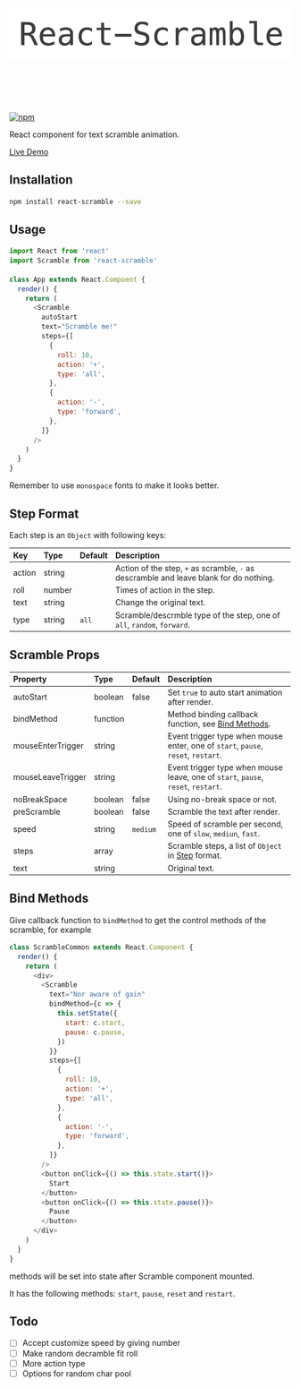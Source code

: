 <h1 align="center">
	<br>
	<img width="600" src="media/banner.gif" alt="react-scramble">
	<br>
	<br>
  <br>
</h1>

[![npm](https://img.shields.io/npm/v/react-scramble.svg)](https://www.npmjs.com/package/react-scramble)

React component for text scramble animation.

[Live Demo](https://cettoana.github.io/react-scramble)

## Installation

```bash
npm install react-scramble --save
```

## Usage

```javascript
import React from 'react'
import Scramble from 'react-scramble'

class App extends React.Compoent {
  render() {
    return (
      <Scramble
        autoStart
        text="Scramble me!"
        steps={[
          {
            roll: 10,
            action: '+',
            type: 'all',
          },
          {
            action: '-',
            type: 'forward',
          },
        ]}
      />
    )
  }
}
```

Remember to use `monospace` fonts to make it looks better.

## Step Format

Each step is an `Object` with following keys:

| Key    | Type   | Default | Description                                                                            |
| :----- | :----- | :------ | :------------------------------------------------------------------------------------- |
| action | string |         | Action of the step, `+` as scramble, `-` as descramble and leave blank for do nothing. |
| roll   | number |         | Times of action in the step.                                                           |
| text   | string |         | Change the original text.                                                              |
| type   | string | `all`   | Scramble/descrmble type of the step, one of `all`, `random`, `forward`.                |

## Scramble Props

| Property          | Type     | Default  | Description                                                                       |
| :---------------- | :------- | :------- | :-------------------------------------------------------------------------------- |
| autoStart         | boolean  | false    | Set `true` to auto start animation after render.                                  |
| bindMethod        | function |          | Method binding callback function, see [Bind Methods](#bind-methods).              |
| mouseEnterTrigger | string   |          | Event trigger type when mouse enter, one of `start`, `pause`, `reset`, `restart`. |
| mouseLeaveTrigger | string   |          | Event trigger type when mouse leave, one of `start`, `pause`, `reset`, `restart`. |
| noBreakSpace      | boolean  | false    | Using no-break space or not.                                                      |
| preScramble       | boolean  | false    | Scramble the text after render.                                                   |
| speed             | string   | `medium` | Speed of scramble per second, one of `slow`, `mediun`, `fast`.                    |
| steps             | array    |          | Scramble steps, a list of `Object` in [Step](#step-format) format.                |
| text              | string   |          | Original text.                                                                    |

## Bind Methods

Give callback function to `bindMethod` to get the control methods of the scramble, for example

```javascript
class ScrambleCommon extends React.Component {
  render() {
    return (
      <div>
        <Scramble
          text="Nor aware of gain"
          bindMethod={c => {
            this.setState({
              start: c.start,
              pause: c.pause,
            })
          }}
          steps={[
            {
              roll: 10,
              action: '+',
              type: 'all',
            },
            {
              action: '-',
              type: 'forward',
            },
          ]}
        />
        <button onClick={() => this.state.start()}>
          Start
        </button>
        <button onClick={() => this.state.pause()}>
          Pause
        </button>
      </div>
    )
  }
}
```

methods will be set into state after Scramble component mounted.

It has the following methods: `start`, `pause`, `reset` and `restart`.

## Todo

- [ ] Accept customize speed by giving number
- [ ] Make random decramble fit roll
- [ ] More action type
- [ ] Options for random char pool
